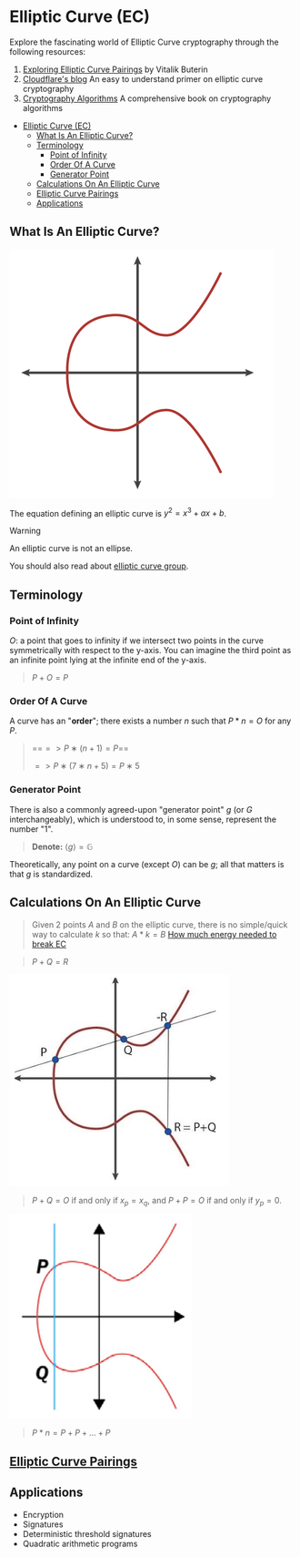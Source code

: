 # Elliptic Curve (EC)

Explore the fascinating world of Elliptic Curve cryptography through the following resources:

1. [Exploring Elliptic Curve Pairings](https://medium.com/@VitalikButerin/exploring-elliptic-curve-pairings-c73c1864e627)
   by Vitalik Buterin
2. [Cloudflare's blog](https://blog.cloudflare.com/a-relatively-easy-to-understand-primer-on-elliptic-curve-cryptography/)
   An easy to understand primer on elliptic curve cryptography
3. [Cryptography Algorithms](https://www.amazon.com/Next-generation-Cryptography-Algorithms-Explained-implementation/dp/1789617138)
   A comprehensive book on cryptography algorithms

<!-- TOC -->

- [Elliptic Curve (EC)](#elliptic-curve-ec)
  - [What Is An Elliptic Curve?](#what-is-an-elliptic-curve)
  - [Terminology](#terminology)
    - [Point of Infinity](#point-of-infinity)
    - [Order Of A Curve](#order-of-a-curve)
    - [Generator Point](#generator-point)
  - [Calculations On An Elliptic Curve](#calculations-on-an-elliptic-curve)
  - [Elliptic Curve Pairings](#elliptic-curve-pairings)
  - [Applications](#applications)

<!-- TOC -->

## What Is An Elliptic Curve?

![Elliptic Curve Image](attachments/elliptic_curve.png)

The equation defining an elliptic curve is $y^{2} = x^{3} + ax + b$.

> [!WARNING]  
> An elliptic curve is not an ellipse.

You should also read about [elliptic curve group](elliptic_curve_group.md).

## Terminology

### Point of Infinity

$O$: a point that goes to infinity if we intersect two points in the curve symmetrically with respect to the y-axis.
You can imagine the third point as an infinite point lying at the infinite end of the y-axis.

> $P + O = P$

### Order Of A Curve

A curve has an "**order**"; there exists a number $n$ such that $P * n = O$ for any $P$.

> ==$=> P∗(n+1)=P$==
>
> $=> P∗(7∗n+5)=P∗5$

### Generator Point

There is also a commonly agreed-upon "generator point" $g$ (or $G$ interchangeably), which is understood to, in some
sense, represent the number "1".

> **Denote:** $\langle g \rangle = \mathbb{G}$

Theoretically, any point on a curve (except $O$) can be $g$; all that matters is that $g$ is standardized.

## Calculations On An Elliptic Curve

> Given 2 points $A$ and $B$ on the elliptic curve, there is no simple/quick way to calculate $k$ so that: $A*k =
> B$ [How much energy needed to break EC](http://eprint.iacr.org/2013/635.pdf)

> $P + Q = R$

![Elliptic Addition](attachments/elliptic_addition.png)

> $P + Q = O$ if and only if $x_{p} = x_{q}$, and $P + P = O$ if and only if $y_{p} = 0$.

![Elliptic Vertical](attachments/elliptic_vertical.png)

> $P * n = P + P + … + P$

## [Elliptic Curve Pairings](elliptic_curve_pairings.md)

## Applications

* Encryption
* Signatures
* Deterministic threshold signatures
* Quadratic arithmetic programs
